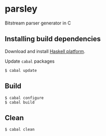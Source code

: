 # parsley
Bitstream parser generator in C

## Installing build dependencies
Download and install [Haskell platform](https://www.haskell.org/downloads#platform).

Update `cabal` packages
```
$ cabal update
```

## Build
```
$ cabal configure
$ cabal build
```

## Clean
```
$ cabal clean
```
